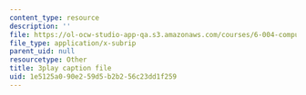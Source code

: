 ```yaml
---
content_type: resource
description: ''
file: https://ol-ocw-studio-app-qa.s3.amazonaws.com/courses/6-004-computation-structures-spring-2017/1e5125a090e259d5b2b256c23dd1f259_LiO-HMhxAtY.vtt
file_type: application/x-subrip
parent_uid: null
resourcetype: Other
title: 3play caption file
uid: 1e5125a0-90e2-59d5-b2b2-56c23dd1f259
---
```

